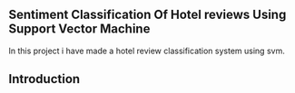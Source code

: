 ##  Sentiment Classification Of Hotel reviews Using Support Vector Machine
In this project i have made a hotel review classification system using svm.
##  Introduction

